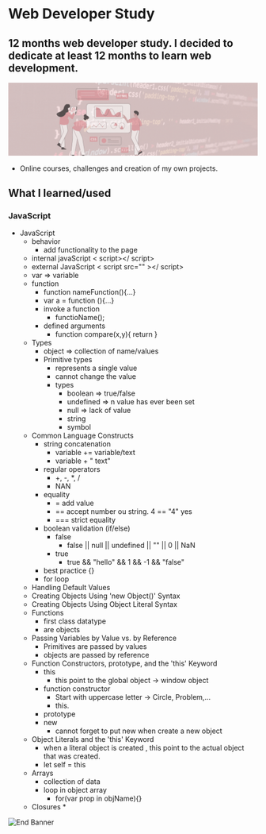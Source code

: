 # Web Developer Study
## 12 months web developer study. I decided to dedicate at least 12 months to learn web development.

![Begin Banner](/Documentation/top-1200x350.gif)

* Online courses, challenges and creation of my own projects.

## What I learned/used 
### JavaScript 
* JavaScript
    * behavior
        * add functionality to the page
    * internal javaScript < script></ script>
    * external JavaScript < script src="" ></ script>
    * var => variable
    * function
        * function nameFunction(){...}
        * var a = function (){...}
        * invoke a function
            * functioName();
        * defined arguments
            * function compare(x,y){ return }
    * Types
        * object => collection of name/values
        * Primitive types 
            * represents a single value
            * cannot change the value
            * types
                * boolean => true/false
                * undefined => n value has ever been set
                * null => lack of value
                * string
                * symbol
    * Common Language Constructs
        * string concatenation 
            * variable += variable/text
            * variable + " text"
        * regular operators
            * +, -, *, /
            * NAN
        * equality
            * = add value
            * == accept number ou string. 4 == "4" yes
            * === strict equality
        * boolean validation (if/else)
            * false
                * false || null || undefined || "" || 0 || NaN
            * true
                * true && "hello" && 1 && -1 && "false"
        * best practice {}
        * for loop
    * Handling Default Values
    * Creating Objects Using 'new Object()' Syntax
    * Creating Objects Using Object Literal Syntax
    * Functions 
        * first class datatype
        * are objects
    * Passing Variables by Value vs. by Reference
        * Primitives are passed by values
        * objects are passed by reference
    * Function Constructors, prototype, and the 'this' Keyword
        * this
            * this point to the global object -> window object
        * function constructor
            * Start with uppercase letter -> Circle, Problem,...
            * this.
        * prototype
        * new
            * cannot forget to put new when create a new object
    * Object Literals and the 'this' Keyword
        * when a literal object is created , this point to the actual object that was created.
        * let self = this
    * Arrays
        * collection of data
        * loop in object array
            * for(var prop in objName){}
    * Closures
        * 


![End Banner](/Documentation/botton-1200x350.gif)